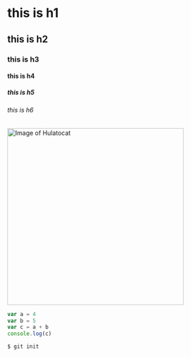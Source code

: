 # this is h1
## this is h2
### this is h3
#### this is h4
##### this is h5
###### this is h6


<img src="https://octodex.github.com/images/hula_loop_octodex03.gif" alt="Image of Hulatocat" height="400px" />

```js
var a = 4
var b = 5
var c = a + b
console.log(c)
```

```bash
$ git init
```

